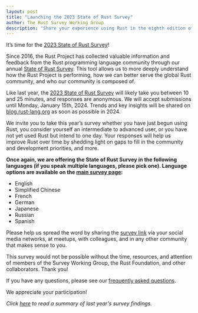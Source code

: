 ```yaml
---
layout: post
title: "Launching the 2023 State of Rust Survey"
author: The Rust Survey Working Group
description: "Share your experience using Rust in the eighth edition of the State of Rust Survey"
---
```


It’s time for the [2023 State of Rust Survey](https://www.surveyhero.com/c/4vxempzc)!

Since 2016, the Rust Project has collected valuable information and feedback from the Rust programming language community through our annual [State of Rust Survey](https://www.surveyhero.com/c/4vxempzc). This tool allows us to more deeply understand how the Rust Project is performing, how we can better serve the global Rust community, and who our community is composed of.

Like last year, the [2023 State of Rust Survey](https://www.surveyhero.com/c/4vxempzc) will likely take you between 10 and 25 minutes, and responses are anonymous. We will accept submissions until Monday, January 15th, 2024. Trends and key insights will be shared on [blog.rust-lang.org](https://blog.rust-lang.org) as soon as possible in 2024.

We invite you to take this year’s survey whether you have just begun using Rust, you consider yourself an intermediate to advanced user, or you have not yet used Rust but intend to one day. Your responses will help us improve Rust over time by shedding light on gaps to fill in the community and development priorities, and more.

**Once again, we are offering the State of Rust Survey in the following languages (if you speak multiple languages, please pick one). Language options are available on the [main survey page](https://www.surveyhero.com/c/4vxempzc):**
- English
- Simplified Chinese
- French
- German
- Japanese
- Russian
- Spanish

Please help us spread the word by sharing the [survey link](https://www.surveyhero.com/c/4vxempzc) via your social media networks, at meetups, with colleagues, and in any other community that makes sense to you.

This survey would not be possible without the time, resources, and attention of members of the Survey Working Group, the Rust Foundation, and other collaborators. Thank you!

If you have any questions, please see our [frequently asked questions](https://github.com/rust-lang/surveys/blob/main/documents/Community-Survey-FAQ.md).

We appreciate your participation!

_Click [here](https://blog.rust-lang.org/2023/08/07/Rust-Survey-2023-Results.html) to read a summary of last year's survey findings._
